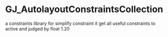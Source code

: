 # GJ_AutolayoutConstraintsCollection
a constraints library for simplify constraint
it get all useful constraints to active and judged by float 1.20
